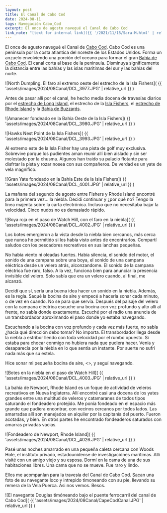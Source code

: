 ```yaml
---
layout: post
title: El Canal de Cabo Cod
date: 2024-08-11
tags: Navegación Cabo_Cod
excerpt: El once de agosto navegué el Canal de Cabo Cod
link_note: "[text for internal link]({{ '/2021/11/15/Sara-M.html' | relative_url }})"
---
```


El once de agusto navegué el Canal de [Cabo Cod][cabo]. Cabo Cod es una
peninsula por la costa atlantica del noreste de los Estados Unidos. Forma
un anzuelo envolviendo una porción del oceano para formar el gran [Bahía
de Cabo Cod][bahía]. El canal corta al base de la peninsula. Disminuya
significamente la distancia entre las bahías y las islas maritimas del sur y
las bahías del norte.

[cabo]: https://es.wikipedia.org/wiki/Cabo_Cod
[bahía]: https://es.wikipedia.org/wiki/Bah%C3%ADa_de_Cabo_Cod

![North Dumpling. El faro al extremo oeste del estrecho de la Isla Fishers](
  {{ 'assets/images/2024/08Canal/DCL_3977.JPG' | relative_url }}
)

Antes de pasar allí por el canal, he hecho media docena de travesías
diarios por el [estrecho de Long Island][li], el estrecho de la [Isla
Fishers][fisher], el [estrecho de Rhode Island][ris] y la [Bahía de
Buzzards][buzzards].

[li]: https://es.wikipedia.org/wiki/Long_Island_Sound
[fisher]: https://es.wikipedia.org/wiki/Fishers_Island
[ris]: https://es.wikipedia.org/wiki/Rhode_Island_Sound
[buzzards]: https://es.wikipedia.org/wiki/Buzzards_Bay_(Massachusetts)

![Amanecer fondeado en la Bahía Oeste de la Isla Fishers](
  {{ 'assets/images/2024/08Canal/DCL_3980.JPG' | relative_url }}
)

![Hawks Nest Point de la Isla Fishers](
  {{ 'assets/images/2024/08Canal/DCL_3993.JPG' | relative_url }}
)

Al extremo este de la Isla Fisher hay una pista de golf muy exclusiva.
Sobrevive porque los pudientes aman reunir allí bien aislado y sin ser
molestado por la chusma.  Algunos han traido su palacio flotante para
disfrtar la pista y rozar nosea con sus compañeros. De verdad es un yate de
vela magnifico.

![Gran Yate fondeado en la Bahía Este de la Isla Fishers](
  {{ 'assets/images/2024/08Canal/DCL_4001.JPG' | relative_url }}
)

La mañana del segundo de agosto entre Fishers y Rhode Island encontré
para la primera vez... la niebla. Decidí continuar y ¿por qué no? Tengo
la linea majenta sobre la carta electrónica. Incluso que no necesitaba
bajar la velocidad. Cinco nudos no es demasiado rápido.

![Boya roja en el paso de Watch Hill, con el faro en la niebla](
  {{ 'assets/images/2024/08Canal/DCL_4002.JPG' | relative_url }}
)

Los botes emergieron a la vista desde la niebla bien cercanos, más cerca
que nunca he permitido si los había visto antes de encontrarlos. Compartí
saludos con los pescadores recreativos en sus lanchas pequeñas.

No había viento ni oleadas fuertes. Había silencia, el sonido del motor,
el sonido de una campana sobre una boya, el sonido de una campana eléctrica
desde un velero atrás, alconzandome. El sonido de la campana eléctrica fue
raro, falso. A la vez, funciona bien para anunciar la presencia invisible
del velero. Solo sabía que era un velero cuando, al final, me alcanzó.

Decidí que sí, sería una buena idea hacer un sonido en la niebla. Además, es la
regla. Saqué la bocina de aire y empecé a hacerla sonar cada minuto, o de vez
en cuando. No se para que servía. Después del paisaje del velero con la campana
eléctrica escuche una bocina con voz profundo y alto allí al frente, no sabía
donde exactamente. Escuché por el radio una anuncia de un transbordador
aproximando el paso donde yo estaba navegando.

Escuchando a la bocina con voz profundo y cada vez más fuerte, no sabía
¿hacia qué dirección debo tomar? No importa. El transbordador llega desde
la niebla a estribor llendo con toda velocidád por el rumbo opuesto. Si
estaba para chocar conmigo no hubiera nada que pudiera hacer. Venía y
desaparecía por la niebla en lo que sentía un instante. Por suerte
no sufrí nada más que su estela.

Hice sonar mi pequeña bocina de aire, <<tut tut>>, y seguí navegando.

![Botes en la niebla en el paso de Watch Hill](
  {{ 'assets/images/2024/08Canal/DCL_4003.JPG' | relative_url }}
)

La bahía de Newport, Rhode Island es un foque de actividád de veleros
recreativos en Nueva Inglaterra. Allí encontré casi una docena de los yates
grandes entre una multitud de veleros y catamaranes de todos tipos saturando
el fondeadero protejido. Me ponía fondeado en el espacio más grande que
pudiera encontrar, con vecinos cercanos por todos lados. Las amarradas allí son
manejados en alquiler por la capitanía del puerto. Fueron acotadas, y bien. En
otros partes he encontrado fondeaderos saturados con amarras privadas vacias.

![Fondeadero de Newport, Rhode Island](
  {{ 'assets/images/2024/08Canal/DCL_4026.JPG' | relative_url }}
)

Pasé unas noches amarrado en una pequeña caleta cercana con Woods Hole,
el instituto privado, estadounidense de investigaciónes maritimas.
Allí visité con un amigo viejo y su esposa. Dormí en la cama de una de
sus habitaciones libres. Una cama que no se mueve. Fue raro y lindo.

Ellos me acompanían para la travesía del Canal de Cabo Cod.  Sacan una foto de
su navegante loco y intrepido timoneando con su pie, llevando su remera de la
Vela Puerca. Asi nos vemos. Besos.

![El navegante Douglas timóneando bajo el puente ferrocarril del canal de Cabo
  Cod]( {{ 'assets/images/2024/08Canal/CapeCodCanal.JPG' | relative_url }}
)

